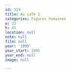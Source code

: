 ```yaml
---
id: 319
title: Au café 1
categories: Figures humaines
w: 33
h: 41
location: null
note: null
file: null
year: '1995'
year_start: 1995
year_end: null
image: null

---
```

